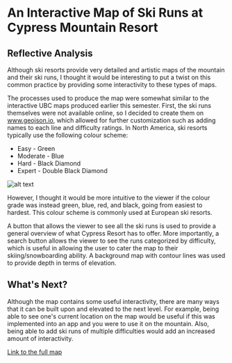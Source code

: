 # An Interactive Map of Ski Runs at Cypress Mountain Resort

## Reflective Analysis
Although ski resorts provide very detailed and artistic maps of the mountain and their ski runs, I thought it would be interesting to put a twist on this common practice by providing some interactivity to these types of maps. 

The processes used to produce the map were somewhat similar to the interactive UBC maps produced earlier this semester. First, the ski runs themselves were not available online, so I decided to create them on www.geojson.io, which allowed for further customization such as adding names to each line and difficulty ratings. In North America, ski resorts typically use the following colour scheme:

* Easy - Green
* Moderate - Blue
* Hard - Black Diamond
* Expert - Double Black Diamond

![alt text](https://raw.githubusercontent.com/UBC-GEOB472-Spring2019/dminney-web/master/Lab%202/SkiArea.png)

However, I thought it would be more intuitive to the viewer if the colour grade was instead green, blue, red, and black, going from easiest to hardest. This colour scheme is commonly used at European ski resorts.

A button that allows the viewer to see all the ski runs is used to provide a general overview of what Cypress Resort has to offer. More importantly, a search button allows the viewer to see the runs categorized by difficulty, which is useful in allowing the user to cater the map to their skiing/snowboarding ability. A background map with contour lines was used to provide depth in terms of elevation. 

## What's Next?
Although the map contains some useful interactivity, there are many ways that it can be built upon and elevated to the next level. For example, being able to see one's current location on the map would be useful if this was implemented into an app and you were to use it on the mountain. Also, being able to add ski runs of multiple difficulties would add an increased amount of interactivity. 

[Link to the full map](https://editor.p5js.org/dminney2001@gmail.com/full/8oSKB-2JG)
